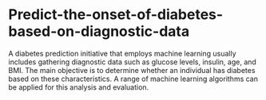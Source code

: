 # Predict-the-onset-of-diabetes-based-on-diagnostic-data
A diabetes prediction initiative that employs machine learning usually includes gathering diagnostic data such as glucose levels, insulin, age, and BMI. The main objective is to determine whether an individual has diabetes based on these characteristics. A range of machine learning algorithms can be applied for this analysis and evaluation.

